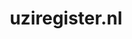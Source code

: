 ---
layout: post
title:  "uziregister.nl"
internal_url:  "/dutchgov/uziregister.nl.html"
categories: dutchgov
---
